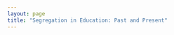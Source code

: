 ```yaml
---
layout: page
title: "Segregation in Education: Past and Present"
---
```


<!-- #### Course Information

[Course Outline](/courses/quantum-mechanics/Sample_Course_Outline.pdf)

#### Lecture Notes

[Lecture 1](/courses/quantum-mechanics/Sample_Lecture_Notes.pdf)

[Lecture 2](/courses/quantum-mechanics/Sample_Lecture_Notes.pdf)

[Lecture 3](/courses/quantum-mechanics/Sample_Lecture_Notes.pdf)

#### Homework

[Homework 1](/courses/quantum-mechanics/Sample_Lecture_Notes.pdf)

[Homework 2](/courses/quantum-mechanics/Sample_Lecture_Notes.pdf)

[Homework 3](/courses/quantum-mechanics/Sample_Lecture_Notes.pdf)

#### Midterms

[Midterm 1](/courses/quantum-mechanics/Sample_Midterm.pdf)

[Midterm 2](/courses/quantum-mechanics/Sample_Midterm.pdf)

#### Exams

[Exam 1](/courses/quantum-mechanics/Sample_Exam.pdf) -->
